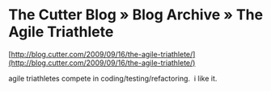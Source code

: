 <!--
id: 191064792
link: http://tumblr.atmos.org/post/191064792/the-cutter-blog-blog-archive-the-agile
slug: the-cutter-blog-blog-archive-the-agile
date: Fri Sep 18 2009 09:02:42 GMT-0700 (PDT)
publish: 2009-09-018
tags: 
title: The Cutter Blog  » Blog Archive   » The Agile Triathlete
-->


The Cutter Blog  » Blog Archive   » The Agile Triathlete
========================================================

[http://blog.cutter.com/2009/09/16/the-agile-triathlete/](http://blog.cutter.com/2009/09/16/the-agile-triathlete/)

agile triathletes compete in coding/testing/refactoring.  i like it.

